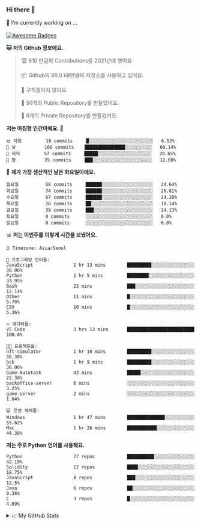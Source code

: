 ### Hi there 👋 
🔭 I’m currently working on ... </br></br>
[![Awesome Badges](https://img.shields.io/badge/Introduce-EN-green.svg)](https://github.com/tlatkdgus1/tlatkdgus1/blob/main/README.md.en)

<!--START_SECTION:waka-->
**🐱 저의 Github 정보에요.** 

> 🏆 610 만큼의 Contributions을 2021년에 했어요
 > 
> 📦 Github의 96.0 kB만큼의 저장소를 사용하고 있어요. 
 > 
> 🚫 구직중이지 않아요.
 > 
> 📜 50개의 Public Repository를 만들었어요. 
 > 
> 🔑 6개의 Private Repository를 만들었어요.  

**저는 아침형 인간이에요. 🐤** 

```text
🌞 아침         18 commits     █░░░░░░░░░░░░░░░░░░░░░░░░   6.52% 
🌆 낮　         166 commits    ███████████████░░░░░░░░░░   60.14% 
🌃 저녁         57 commits     █████░░░░░░░░░░░░░░░░░░░░   20.65% 
🌙 밤　         35 commits     ███░░░░░░░░░░░░░░░░░░░░░░   12.68%

```
📅 **제가 가장 생산적인 날은 화요일이에요.** 

```text
월요일          68 commits     ██████░░░░░░░░░░░░░░░░░░░   24.64% 
화요일          74 commits     ██████░░░░░░░░░░░░░░░░░░░   26.81% 
수요일          67 commits     ██████░░░░░░░░░░░░░░░░░░░   24.28% 
목요일          28 commits     ██░░░░░░░░░░░░░░░░░░░░░░░   10.14% 
금요일          39 commits     ███░░░░░░░░░░░░░░░░░░░░░░   14.13% 
토요일          0 commits      ░░░░░░░░░░░░░░░░░░░░░░░░░   0.0% 
일요일          0 commits      ░░░░░░░░░░░░░░░░░░░░░░░░░   0.0%

```


📊 **저는 이번주를 이렇게 시간을 보냈어요.** 

```text
⌚︎ Timezone: Asia/Seoul

💬 프로그래밍 언어들: 
JavaScript               1 hr 13 mins        █████████░░░░░░░░░░░░░░░░   38.06% 
Python                   1 hr 5 mins         ████████░░░░░░░░░░░░░░░░░   33.95% 
Bash                     23 mins             ███░░░░░░░░░░░░░░░░░░░░░░   12.14% 
Other                    11 mins             █░░░░░░░░░░░░░░░░░░░░░░░░   5.78% 
CSV                      10 mins             █░░░░░░░░░░░░░░░░░░░░░░░░   5.36%

🔥 에디터들: 
VS Code                  3 hrs 13 mins       █████████████████████████   100.0%

🐱‍💻 프로젝트들: 
nft-simulator            1 hr 10 mins        █████████░░░░░░░░░░░░░░░░   36.38% 
bck                      1 hr 9 mins         █████████░░░░░░░░░░░░░░░░   36.06% 
Game-Autotask            43 mins             █████░░░░░░░░░░░░░░░░░░░░   22.38% 
backoffice-server        6 mins              ░░░░░░░░░░░░░░░░░░░░░░░░░   3.25% 
game-server              2 mins              ░░░░░░░░░░░░░░░░░░░░░░░░░   1.04%

💻 운영 체제들: 
Windows                  1 hr 47 mins        ██████████████░░░░░░░░░░░   55.62% 
Mac                      1 hr 26 mins        ███████████░░░░░░░░░░░░░░   44.38%

```

**저는 주로 Python 언어를 사용해요.** 

```text
Python                   27 repos            ██████████░░░░░░░░░░░░░░░   42.19% 
Solidity                 12 repos            ████░░░░░░░░░░░░░░░░░░░░░   18.75% 
JavaScript               8 repos             ███░░░░░░░░░░░░░░░░░░░░░░   12.5% 
Java                     6 repos             ██░░░░░░░░░░░░░░░░░░░░░░░   9.38% 
C                        3 repos             █░░░░░░░░░░░░░░░░░░░░░░░░   4.69%

```



<!--END_SECTION:waka-->

<details>
<summary>📈 My GitHub Stats</summary>
<p align="center"> <img src="https://github-readme-stats.vercel.app/api?username=tlatkdgus1&show_icons=true" alt="tlatkdgus1" />
</details>
